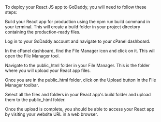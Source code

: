To deploy your React JS app to GoDaddy, you will need to follow these steps:

Build your React app for production using the npm run build command in your terminal. This will create a build folder in your project directory containing the production-ready files.

Log in to your GoDaddy account and navigate to your cPanel dashboard.

In the cPanel dashboard, find the File Manager icon and click on it. This will open the File Manager tool.

Navigate to the public_html folder in your File Manager. This is the folder where you will upload your React app files.

Once you are in the public_html folder, click on the Upload button in the File Manager toolbar.

Select all the files and folders in your React app's build folder and upload them to the public_html folder.

Once the upload is complete, you should be able to access your React app by visiting your website URL in a web browser.
